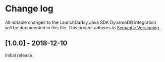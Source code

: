 # Change log

All notable changes to the LaunchDarkly Java SDK DynamoDB integration will be documented in this file. This project adheres to [Semantic Versioning](http://semver.org).

## [1.0.0] - 2018-12-10

Initial release.
